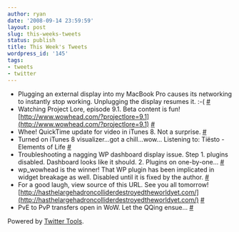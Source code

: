 ```yaml
---
author: ryan
date: '2008-09-14 23:59:59'
layout: post
slug: this-weeks-tweets
status: publish
title: This Week's Tweets
wordpress_id: '145'
tags:
- tweets
- twitter
---
```


-   Plugging an external display into my MacBook Pro causes its
    networking to instantly stop working. Unplugging the display resumes
    it. :-( [\#](http://twitter.com/ryagas/statuses/914586278)
-   Watching Project Lore, episode 9.1. Beta content is fun!
    [http://www.wowhead.com/?projectlore=9.1](http://www.wowhead.com/?projectlore=9.1)
    [\#](http://twitter.com/ryagas/statuses/914721075)
-   Whee! QuickTime update for video in iTunes 8. Not a surprise.
    [\#](http://twitter.com/ryagas/statuses/915638356)
-   Turned on iTunes 8 visualizer...got a chill...wow... Listening to:
    Tiësto - Elements of Life
    [\#](http://twitter.com/ryagas/statuses/915661992)
-   Troubleshooting a nagging WP dashboard display issue. Step 1.
    plugins disabled. Dashboard looks like it should. 2. Plugins on
    one-by-one... [\#](http://twitter.com/ryagas/statuses/915958086)
-   wp\_wowhead is the winner! That WP plugin has been implicated in
    widget breakage as well. Disabled until it is fixed by the author.
    [\#](http://twitter.com/ryagas/statuses/915990228)
-   For a good laugh, view source of this URL. See you all tomorrow!
    [http://hasthelargehadroncolliderdestroyedtheworldyet.com/](http://hasthelargehadroncolliderdestroyedtheworldyet.com/)
    [\#](http://twitter.com/ryagas/statuses/916084436)
-   PvE to PvP transfers open in WoW. Let the QQing ensue...
    [\#](http://twitter.com/ryagas/statuses/918558564)

Powered by [Twitter Tools](http://alexking.org/projects/wordpress).
